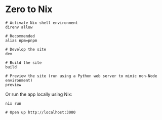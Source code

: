 # Zero to Nix

```shell
# Activate Nix shell environment
direnv allow

# Recommended
alias npm=pnpm

# Develop the site
dev

# Build the site
build

# Preview the site (run using a Python web server to mimic non-Node environment)
preview
```

Or run the app locally using Nix:

```shell
nix run

# Open up http://localhost:3000
```
